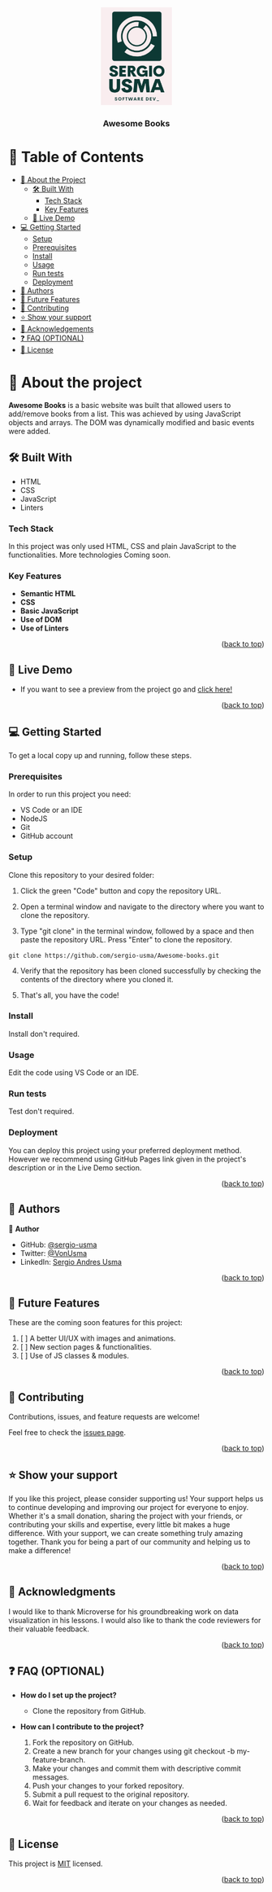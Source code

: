 <a name="readme-top"></a>

<div align="center">

  <img src="./assets/img/logo.png" alt="logo" width="140"  height="auto" />
  <br/>

  <h3><b>Awesome Books</b></h3>

</div>

<!-- TABLE OF CONTENTS -->

# 📗 Table of Contents

- [📖 About the Project](#about-project)
  - [🛠 Built With](#built-with)
    - [Tech Stack](#tech-stack)
    - [Key Features](#key-features)
  - [🚀 Live Demo](#live-demo)
- [💻 Getting Started](#getting-started)
  - [Setup](#setup)
  - [Prerequisites](#prerequisites)
  - [Install](#install)
  - [Usage](#usage)
  - [Run tests](#run-tests)
  - [Deployment](#deployment)
- [👥 Authors](#authors)
- [🔭 Future Features](#future-features)
- [🤝 Contributing](#contributing)
- [⭐️ Show your support](#support)
- [🙏 Acknowledgements](#acknowledgements)
- [❓ FAQ (OPTIONAL)](#faq)
- [📝 License](#license)

<!-- PROJECT DESCRIPTION -->

# 📖 About the project<a name="about-project"></a>

**Awesome Books** is a basic website was built that allowed users to add/remove books from a list. This was achieved by using JavaScript objects and arrays. The DOM was dynamically modified and basic events were added.

## 🛠 Built With <a name="built-with"></a>

- HTML
- CSS
- JavaScript
- Linters

### Tech Stack <a name="tech-stack"></a>

In this project was only used HTML, CSS and plain JavaScript to the functionalities. More technologies Coming soon.

<!-- Features -->

### Key Features <a name="key-features"></a>

- **Semantic HTML**
- **CSS**
- **Basic JavaScript**
- **Use of DOM**
- **Use of Linters**

<p align="right">(<a href="#readme-top">back to top</a>)</p>

<!-- LIVE DEMO -->

## 🚀 Live Demo <a name="live-demo"></a>

- If you want to see a preview from the project go and [click here!](https://sergio-usma.github.io/Awesome-books/)

<p align="right">(<a href="#readme-top">back to top</a>)</p>

<!-- GETTING STARTED -->

## 💻 Getting Started <a name="getting-started"></a>

To get a local copy up and running, follow these steps.

### Prerequisites

In order to run this project you need:

- VS Code or an IDE
- NodeJS
- Git
- GitHub account

### Setup

Clone this repository to your desired folder:

1. Click the green "Code" button and copy the repository URL.

2. Open a terminal window and navigate to the directory where you want to clone the repository.

3. Type "git clone" in the terminal window, followed by a space and then paste the repository URL. Press "Enter" to clone the repository.

```angular2html
git clone https://github.com/sergio-usma/Awesome-books.git
```

4. Verify that the repository has been cloned successfully by checking the contents of the directory where you cloned it.

5. That's all, you have the code!

### Install

Install don't required.

### Usage

Edit the code using VS Code or an IDE.

### Run tests

Test don't required.


### Deployment

You can deploy this project using your preferred deployment method. However we recommend using GitHub Pages link given in the project's description or in the Live Demo section.


<p align="right">(<a href="#readme-top">back to top</a>)</p>

<!-- AUTHORS -->

## 👥 Authors <a name="authors"></a>

👤 **Author**

- GitHub: [@sergio-usma](https://github.com/sergio-usma)
- Twitter: [@VonUsma](https://twitter.com/vonusma)
- LinkedIn: [Sergio Andres Usma](https://www.linkedin.com/in/sergiousma/)


<p align="right">(<a href="#readme-top">back to top</a>)</p>

<!-- FUTURE FEATURES -->

## 🔭 Future Features <a name="future-features"></a>

These are the coming soon features for this project:

1. [ ] A better UI/UX with images and animations.
2. [ ] New section pages & functionalities.
3. [ ] Use of JS classes & modules.

<p align="right">(<a href="#readme-top">back to top</a>)</p>

<!-- CONTRIBUTING -->

## 🤝 Contributing <a name="contributing"></a>

Contributions, issues, and feature requests are welcome!

Feel free to check the [issues page](../../issues/).

<p align="right">(<a href="#readme-top">back to top</a>)</p>

<!-- SUPPORT -->

## ⭐️ Show your support <a name="support"></a>

If you like this project, please consider supporting us! Your support helps us to continue developing and improving our project for everyone to enjoy. Whether it's a small donation, sharing the project with your friends, or contributing your skills and expertise, every little bit makes a huge difference. With your support, we can create something truly amazing together. Thank you for being a part of our community and helping us to make a difference!

<p align="right">(<a href="#readme-top">back to top</a>)</p>

<!-- ACKNOWLEDGEMENTS -->

## 🙏 Acknowledgments <a name="acknowledgements"></a>

I would like to thank Microverse for his groundbreaking work on data visualization in his lessons. I would also like to thank the code reviewers for their valuable feedback.

<p align="right">(<a href="#readme-top">back to top</a>)</p>

<!-- FAQ (optional) -->

## ❓ FAQ (OPTIONAL) <a name="faq"></a>

- **How do I set up the project?**

  - Clone the repository from GitHub.

- **How can I contribute to the project?**

  1. Fork the repository on GitHub.
  2. Create a new branch for your changes using git checkout -b my-feature-branch.
  3. Make your changes and commit them with descriptive commit messages.
  4. Push your changes to your forked repository.
  5. Submit a pull request to the original repository.
  6. Wait for feedback and iterate on your changes as needed.

<p align="right">(<a href="#readme-top">back to top</a>)</p>

<!-- LICENSE -->

## 📝 License <a name="license"></a>

This project is [MIT](./LICENSE) licensed.

<p align="right">(<a href="#readme-top">back to top</a>)</p>

